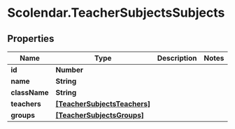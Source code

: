 # Scolendar.TeacherSubjectsSubjects

## Properties
Name | Type | Description | Notes
------------ | ------------- | ------------- | -------------
**id** | **Number** |  | 
**name** | **String** |  | 
**className** | **String** |  | 
**teachers** | [**[TeacherSubjectsTeachers]**](TeacherSubjectsTeachers.md) |  | 
**groups** | [**[TeacherSubjectsGroups]**](TeacherSubjectsGroups.md) |  | 


